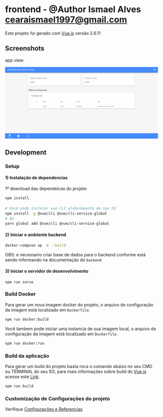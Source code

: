 # frontend - @Author Ismael Alves <cearaismael1997@gmail.com>
Este projeto foi gerado com [Vue.js](https://vuejs.org/) versão 2.6.11

## Screenshots

app view:

<img src="https://raw.githubusercontent.com/ismaelalvesgit/projeto-wk/master/app.png" width="800">

## Development

### Setup

#### 1) Instalação de dependencias
1º download das dependeicas do projeto
``` sh
npm install

# Você pode instalar vue CLI globalmeente em seu SO
npm install -g @vue/cli @vue/cli-service-global
# OU
yarn global add @vue/cli @vue/cli-service-global
```
#### 2) Iniciar o ambiente backend
``` sh
docker-compose up -d --build
```
OBS: e necessario criar base de dados para o backend conforme está sendo informando na documentação do `backend`

#### 3) Iniciar o servidor de desenvolvimento
```
npm run serve
```
### Build Docker
Para gerar um nova imagem docker do projeto, o arquivo de configuração da imagem está localizado em `Dockerfile`.
``` sh
npm run docker:build
```
Você tambem pode iniciar uma instancia de sua imagem local, o arquivo de configuração da imagem está  localizado em `Dockerfile`.
``` sh
npm run docker:run
```
### Build da aplicação
Para gerar um build do projeto basta roca o comando abaixo no seu CMD ou TERMINAL do seu SO, para mais informações 
sobre build do [Vue.js](https://vuejs.org/) acesse este [Link](https://cli.vuejs.org/guide/mode-and-env.html).
```sh
npm run build
```
### Customização de Configurações do projeto
Verifique [Configurações e Referencias](https://cli.vuejs.org/config/).
